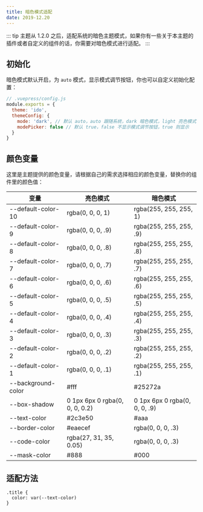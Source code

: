 ```yaml
---
title: 暗色模式适配
date: 2019-12.20
---
```


::: tip
主题从 1.2.0 之后，适配系统的暗色主题模式，如果你有一些关于本主题的插件或者自定义的组件的话，你需要对暗色模式进行适配。
:::

## 初始化 <Badge text="1.3.0+" />

暗色模式默认开启，为 `auto` 模式，显示模式调节按钮，你也可以自定义初始化配置：

```js
// .vuepress/config.js
module.exports = {
  theme: 'ido',
  themeConfig: {
    mode: 'dark', // 默认 auto，auto 跟随系统，dark 暗色模式，light 亮色模式
    modePicker: false // 默认 true，false 不显示模式调节按钮，true 则显示
  }
}  
```

## 颜色变量

这里是主题提供的颜色变量，请根据自己的需求选择相应的颜色变量，替换你的组件里的颜色值：

| 变量 | 亮色模式 | 暗色模式 |
|-|-|-|
|--default-color-10|rgba(0, 0, 0, 1)|rgba(255, 255, 255, 1)|
|--default-color-9|rgba(0, 0, 0, .9)|rgba(255, 255, 255, .9)|
|--default-color-8|rgba(0, 0, 0, .8)|rgba(255, 255, 255, .8)|
|--default-color-7|rgba(0, 0, 0, .7)|rgba(255, 255, 255, .7)|
|--default-color-6|rgba(0, 0, 0, .6)|rgba(255, 255, 255, .6)|
|--default-color-5|rgba(0, 0, 0, .5)|rgba(255, 255, 255, .5)|
|--default-color-4|rgba(0, 0, 0, .4)|rgba(255, 255, 255, .4)|
|--default-color-3|rgba(0, 0, 0, .3)|rgba(255, 255, 255, .3)|
|--default-color-2|rgba(0, 0, 0, .2)|rgba(255, 255, 255, .2)|
|--default-color-1|rgba(0, 0, 0, .1)|rgba(255, 255, 255, .1)|
|--background-color|#fff|#25272a|
|--box-shadow|0 1px 6px 0 rgba(0, 0, 0, 0.2)|0 1px 6px 0 rgba(0, 0, 0, .9)|
|--text-color|#2c3e50|#aaa|
|--border-color|#eaecef|rgba(0, 0, 0, .3)|
|--code-color|rgba(27, 31, 35, 0.05)|rgba(0, 0, 0, .3)|
|--mask-color|#888|#000|

## 适配方法

```stylus
.title {
  color: var(--text-color)
}
```
